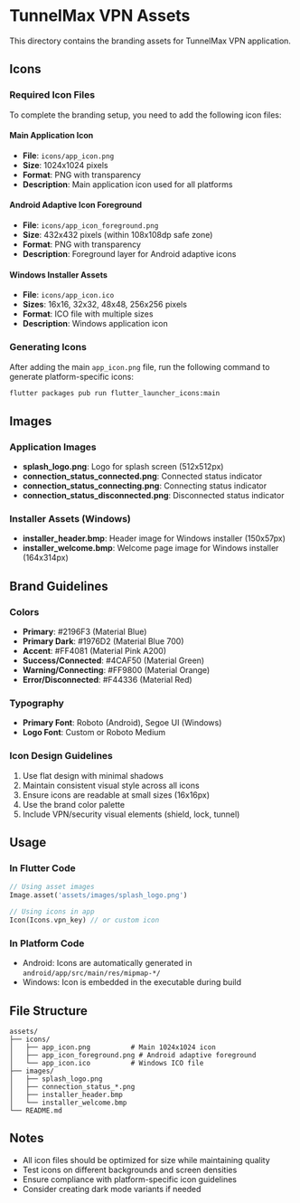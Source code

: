 # TunnelMax VPN Assets

This directory contains the branding assets for TunnelMax VPN application.

## Icons

### Required Icon Files

To complete the branding setup, you need to add the following icon files:

#### Main Application Icon
- **File**: `icons/app_icon.png`
- **Size**: 1024x1024 pixels
- **Format**: PNG with transparency
- **Description**: Main application icon used for all platforms

#### Android Adaptive Icon Foreground
- **File**: `icons/app_icon_foreground.png`
- **Size**: 432x432 pixels (within 108x108dp safe zone)
- **Format**: PNG with transparency
- **Description**: Foreground layer for Android adaptive icons

#### Windows Installer Assets
- **File**: `icons/app_icon.ico`
- **Sizes**: 16x16, 32x32, 48x48, 256x256 pixels
- **Format**: ICO file with multiple sizes
- **Description**: Windows application icon

### Generating Icons

After adding the main `app_icon.png` file, run the following command to generate platform-specific icons:

```bash
flutter packages pub run flutter_launcher_icons:main
```

## Images

### Application Images
- **splash_logo.png**: Logo for splash screen (512x512px)
- **connection_status_connected.png**: Connected status indicator
- **connection_status_connecting.png**: Connecting status indicator  
- **connection_status_disconnected.png**: Disconnected status indicator

### Installer Assets (Windows)
- **installer_header.bmp**: Header image for Windows installer (150x57px)
- **installer_welcome.bmp**: Welcome page image for Windows installer (164x314px)

## Brand Guidelines

### Colors
- **Primary**: #2196F3 (Material Blue)
- **Primary Dark**: #1976D2 (Material Blue 700)
- **Accent**: #FF4081 (Material Pink A200)
- **Success/Connected**: #4CAF50 (Material Green)
- **Warning/Connecting**: #FF9800 (Material Orange)
- **Error/Disconnected**: #F44336 (Material Red)

### Typography
- **Primary Font**: Roboto (Android), Segoe UI (Windows)
- **Logo Font**: Custom or Roboto Medium

### Icon Design Guidelines
1. Use flat design with minimal shadows
2. Maintain consistent visual style across all icons
3. Ensure icons are readable at small sizes (16x16px)
4. Use the brand color palette
5. Include VPN/security visual elements (shield, lock, tunnel)

## Usage

### In Flutter Code
```dart
// Using asset images
Image.asset('assets/images/splash_logo.png')

// Using icons in app
Icon(Icons.vpn_key) // or custom icon
```

### In Platform Code
- Android: Icons are automatically generated in `android/app/src/main/res/mipmap-*/`
- Windows: Icon is embedded in the executable during build

## File Structure
```
assets/
├── icons/
│   ├── app_icon.png          # Main 1024x1024 icon
│   ├── app_icon_foreground.png # Android adaptive foreground
│   └── app_icon.ico          # Windows ICO file
├── images/
│   ├── splash_logo.png
│   ├── connection_status_*.png
│   ├── installer_header.bmp
│   └── installer_welcome.bmp
└── README.md
```

## Notes
- All icon files should be optimized for size while maintaining quality
- Test icons on different backgrounds and screen densities
- Ensure compliance with platform-specific icon guidelines
- Consider creating dark mode variants if needed
